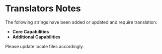 # Translators Notes

The following strings have been added or updated and require translation:

- **Core Capabilities**
- **Additional Capabilities**

Please update locale files accordingly.
